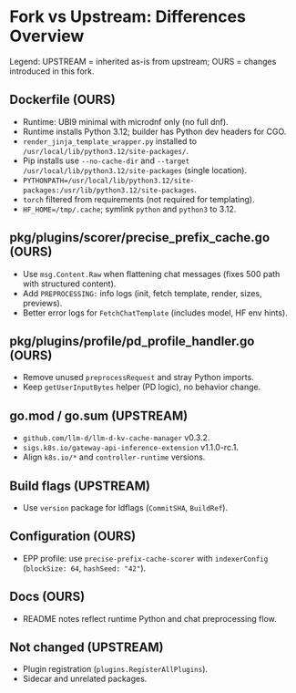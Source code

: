 # Fork vs Upstream: Differences Overview

Legend: UPSTREAM = inherited as-is from upstream; OURS = changes introduced in this fork.

## Dockerfile (OURS)
- Runtime: UBI9 minimal with microdnf only (no full dnf).
- Runtime installs Python 3.12; builder has Python dev headers for CGO.
- `render_jinja_template_wrapper.py` installed to `/usr/local/lib/python3.12/site-packages/`.
- Pip installs use `--no-cache-dir` and `--target /usr/local/lib/python3.12/site-packages` (single location).
- `PYTHONPATH=/usr/local/lib/python3.12/site-packages:/usr/lib/python3.12/site-packages`.
- `torch` filtered from requirements (not required for templating).
- `HF_HOME=/tmp/.cache`; symlink `python` and `python3` to 3.12.

## pkg/plugins/scorer/precise_prefix_cache.go (OURS)
- Use `msg.Content.Raw` when flattening chat messages (fixes 500 path with structured content).
- Add `PREPROCESSING:` info logs (init, fetch template, render, sizes, previews).
- Better error logs for `FetchChatTemplate` (includes model, HF env hints).

## pkg/plugins/profile/pd_profile_handler.go (OURS)
- Remove unused `preprocessRequest` and stray Python imports.
- Keep `getUserInputBytes` helper (PD logic), no behavior change.

## go.mod / go.sum (UPSTREAM)
- `github.com/llm-d/llm-d-kv-cache-manager` v0.3.2.
- `sigs.k8s.io/gateway-api-inference-extension` v1.1.0-rc.1.
- Align `k8s.io/*` and `controller-runtime` versions.

## Build flags (UPSTREAM)
- Use `version` package for ldflags (`CommitSHA`, `BuildRef`).

## Configuration (OURS)
- EPP profile: use `precise-prefix-cache-scorer` with `indexerConfig` (`blockSize: 64`, `hashSeed: "42"`).

## Docs (OURS)
- README notes reflect runtime Python and chat preprocessing flow.

## Not changed (UPSTREAM)
- Plugin registration (`plugins.RegisterAllPlugins`).
- Sidecar and unrelated packages.
